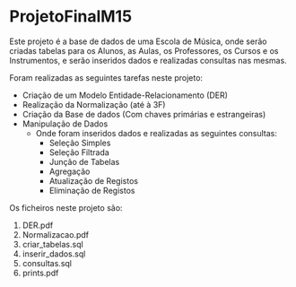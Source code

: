 # ProjetoFinalM15

Este projeto é a base de dados de uma Escola de Música, onde serão criadas tabelas para os Alunos, as Aulas, os Professores, os Cursos e os Instrumentos, e serão inseridos dados e realizadas consultas nas mesmas.

Foram realizadas as seguintes tarefas neste projeto:

- Criação de um Modelo Entidade-Relacionamento (DER)
- Realização da Normalização (até à 3F)
- Criação da Base de dados (Com chaves primárias e estrangeiras)
- Manipulação de Dados
  - Onde foram inseridos dados e realizadas as seguintes consultas:
    - Seleção Simples
    - Seleção Filtrada
    - Junção de Tabelas
    - Agregação
    - Atualização de Registos
    - Eliminação de Registos

Os ficheiros neste projeto são:
1. DER.pdf
2. Normalizacao.pdf
3. criar_tabelas.sql
4. inserir_dados.sql
5. consultas.sql
6. prints.pdf
